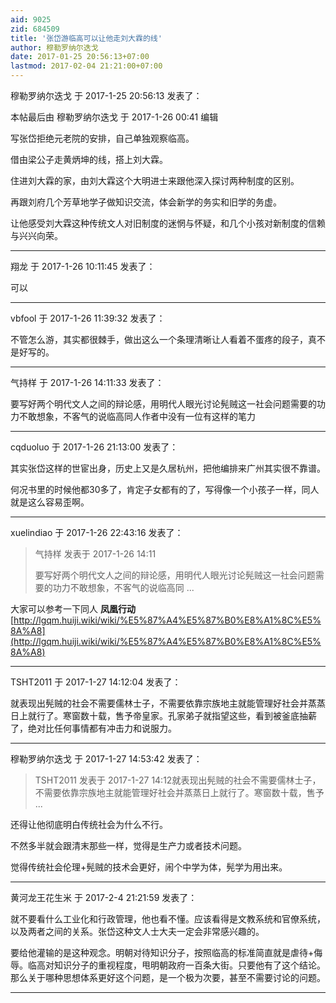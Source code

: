 ```yaml
---
aid: 9025
zid: 684509
title: '张岱游临高可以让他走刘大霖的线'
author: 穆勒罗纳尔迭戈
date: 2017-01-25 20:56:13+07:00
lastmod: 2017-02-04 21:21:00+07:00
---
```


穆勒罗纳尔迭戈 于 2017-1-25 20:56:13 发表了：

本帖最后由 穆勒罗纳尔迭戈 于 2017-1-26 00:41 编辑 

写张岱拒绝元老院的安排，自己单独观察临高。

借由梁公子走黄炳坤的线，搭上刘大霖。

住进刘大霖的家，由刘大霖这个大明进士来跟他深入探讨两种制度的区别。

再跟刘府几个芳草地学子做知识交流，体会新学的务实和旧学的务虚。

让他感受刘大霖这种传统文人对旧制度的迷惘与怀疑，和几个小孩对新制度的信赖与兴兴向荣。

---------

翔龙 于 2017-1-26 10:11:45 发表了：

可以

---------

vbfool 于 2017-1-26 11:39:32 发表了：

不管怎么游，其实都很棘手，做出这么一个条理清晰让人看着不蛋疼的段子，真不是好写的。

---------

气持样 于 2017-1-26 14:11:33 发表了：

要写好两个明代文人之间的辩论感，用明代人眼光讨论髡贼这一社会问题需要的功力不敢想象，不客气的说临高同人作者中没有一位有这样的笔力

---------

cqduoluo 于 2017-1-26 21:13:00 发表了：

其实张岱这样的世宦出身，历史上又是久居杭州，把他编排来广州其实很不靠谱。

何况书里的时候他都30多了，肯定子女都有的了，写得像一个小孩子一样，同人就是这么容易歪啊。

---------

xuelindiao 于 2017-1-26 22:43:16 发表了：

> 气持样 发表于 2017-1-26 14:11
> 
> 要写好两个明代文人之间的辩论感，用明代人眼光讨论髡贼这一社会问题需要的功力不敢想象，不客气的说临高同 ...



大家可以参考一下同人 **凤凰行动**[http://lgqm.huiji.wiki/wiki/%E5%87%A4%E5%87%B0%E8%A1%8C%E5%8A%A8](http://lgqm.huiji.wiki/wiki/%E5%87%A4%E5%87%B0%E8%A1%8C%E5%8A%A8)

---------

TSHT2011 于 2017-1-27 14:12:04 发表了：

就表现出髡贼的社会不需要儒林士子，不需要依靠宗族地主就能管理好社会并蒸蒸日上就行了。寒窗数十载，售予帝皇家。孔家弟子就指望这些，看到被釜底抽薪了，绝对比任何事情都有冲击力和说服力。

---------

穆勒罗纳尔迭戈 于 2017-1-27 14:53:42 发表了：

> TSHT2011 发表于 2017-1-27 14:12就表现出髡贼的社会不需要儒林士子，不需要依靠宗族地主就能管理好社会并蒸蒸日上就行了。寒窗数十载，售予 ...



还得让他彻底明白传统社会为什么不行。

不然多半就会跟清末那些一样，觉得是生产力或者技术问题。

觉得传统社会伦理+髡贼的技术会更好，闹个中学为体，髡学为用出来。

---------

黄河龙王花生米 于 2017-2-4 21:21:59 发表了：

就不要看什么工业化和行政管理，他也看不懂。应该看得是文教系统和官僚系统，以及两者之间的关系。张岱这种文人士大夫一定会非常感兴趣的。

要给他灌输的是这种观念。明朝对待知识分子，按照临高的标准简直就是虐待+侮辱。临高对知识分子的重视程度，甩明朝政府一百条大街。只要他有了这个结论。那么关于哪种思想体系更好这个问题，是一个极为次要，甚至不需要讨论的问题。

---------

